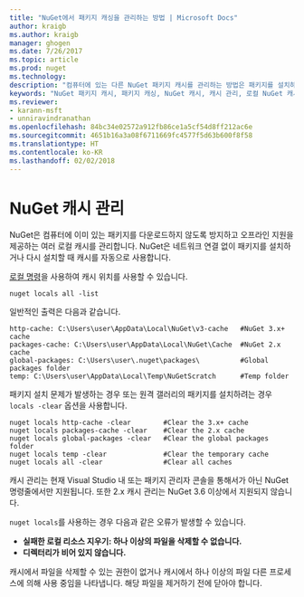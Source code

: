 ```yaml
---
title: "NuGet에서 패키지 캐싱을 관리하는 방법 | Microsoft Docs"
author: kraigb
ms.author: kraigb
manager: ghogen
ms.date: 7/26/2017
ms.topic: article
ms.prod: nuget
ms.technology: 
description: "컴퓨터에 있는 다른 NuGet 패키지 캐시를 관리하는 방법은 패키지를 설치하거나 복원할 때 사용됩니다."
keywords: "NuGet 패키지 캐시, 패키지 캐싱, NuGet 캐시, 캐시 관리, 로컬 NuGet 캐시, 전역 NuGet 캐시, NuGet 로컬 명령, 캐시 지우기"
ms.reviewer:
- karann-msft
- unniravindranathan
ms.openlocfilehash: 84bc34e02572a912fb86ce1a5cf54d8ff212ac6e
ms.sourcegitcommit: 4651b16a3a08f6711669fc4577f5d63b600f8f58
ms.translationtype: HT
ms.contentlocale: ko-KR
ms.lasthandoff: 02/02/2018
---
```

# <a name="managing-the-nuget-cache"></a>NuGet 캐시 관리

NuGet은 컴퓨터에 이미 있는 패키지를 다운로드하지 않도록 방지하고 오프라인 지원을 제공하는 여러 로컬 캐시를 관리합니다. NuGet은 네트워크 연결 없이 패키지를 설치하거나 다시 설치할 때 캐시를 자동으로 사용합니다.

[로컬 명령](../tools/cli-ref-locals.md)을 사용하여 캐시 위치를 사용할 수 있습니다.

```cli
nuget locals all -list
```

일반적인 출력은 다음과 같습니다.

```output
http-cache: C:\Users\user\AppData\Local\NuGet\v3-cache   #NuGet 3.x+ cache
packages-cache: C:\Users\user\AppData\Local\NuGet\Cache  #NuGet 2.x cache
global-packages: C:\Users\user\.nuget\packages\          #Global packages folder
temp: C:\Users\user\AppData\Local\Temp\NuGetScratch      #Temp folder
```

패키지 설치 문제가 발생하는 경우 또는 원격 갤러리의 패키지를 설치하려는 경우 `locals -clear` 옵션을 사용합니다.

```cli
nuget locals http-cache -clear        #Clear the 3.x+ cache
nuget locals packages-cache -clear    #Clear the 2.x cache
nuget locals global-packages -clear   #Clear the global packages folder
nuget locals temp -clear              #Clear the temporary cache
nuget locals all -clear               #Clear all caches
```

캐시 관리는 현재 Visual Studio 내 또는 패키지 관리자 콘솔을 통해서가 아닌 NuGet 명령줄에서만 지원됩니다. 또한 2.x 캐시 관리는 NuGet 3.6 이상에서 지원되지 않습니다.

`nuget locals`를 사용하는 경우 다음과 같은 오류가 발생할 수 있습니다.

- **실패한 로컬 리소스 지우기: 하나 이상의 파일을 삭제할 수 없습니다.**
- **디렉터리가 비어 있지 않습니다.**

캐시에서 파일을 삭제할 수 있는 권한이 없거나 캐시에서 하나 이상의 파일 다른 프로세스에 의해 사용 중임을 나타냅니다. 해당 파일을 제거하기 전에 닫아야 합니다.
